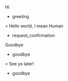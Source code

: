 Hi
* greeting

< Hello world, I mean Human
* request_confirmation

Goodbye
* goodbye

< See ys later!
* goodbye
